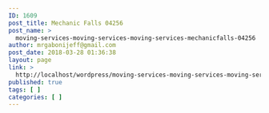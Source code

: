 ```yaml
---
ID: 1609
post_title: Mechanic Falls 04256
post_name: >
  moving-services-moving-services-moving-services-mechanicfalls-04256
author: mrgabonijeff@gmail.com
post_date: 2018-03-28 01:36:38
layout: page
link: >
  http://localhost/wordpress/moving-services-moving-services-moving-services-mechanicfalls-04256/
published: true
tags: [ ]
categories: [ ]
---
```

